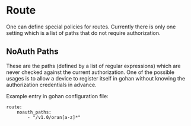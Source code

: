 # Route

One can define special policies for routes. Currently there is only
one setting which is a list of paths that do not require authorization.

## NoAuth Paths

These are the paths (defined by a list of regular expressions) which are never
checked against the current authorization. One of the possible usages is to allow
a device to register itself in gohan without knowing the authorization
credentials in advance.

Example entry in gohan configuration file:
```
route:
    noauth_paths:
        - "/v1.0/oran[a-z]*"
```
